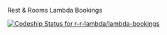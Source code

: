 Rest & Rooms Lambda Bookings

[![Codeship Status for r-r-lambda/lambda-bookings](https://app.codeship.com/projects/12b88db0-89a6-0138-6a44-22943a6860c7/status?branch=master)](https://app.codeship.com/projects/399121)
